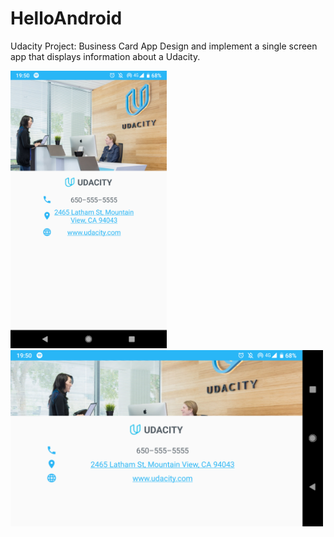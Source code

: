 # HelloAndroid
Udacity Project: Business Card App
Design and implement a single screen app that displays information about a Udacity.

<img src="https://github.com/Limmonica/HelloAndroid/blob/master/Udacity-BusinessCardApp-P.png"  width="250" height="">
<img src="https://github.com/Limmonica/HelloAndroid/blob/master/Udacity-BusinessCardApp-L.png.png"  width="500" height="">
